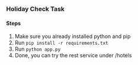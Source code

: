 ### Holiday Check Task
#### Steps
1. Make sure you already installed python and pip
2. Run `pip install -r requirements.txt`
3. Run `python app.py`
4. Done, you can try the rest service under /hotels